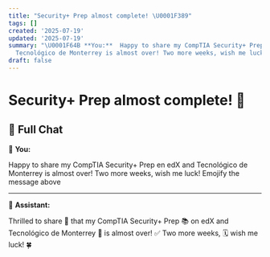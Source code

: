 ```yaml
---
title: "Security+ Prep almost complete! \U0001F389"
tags: []
created: '2025-07-19'
updated: '2025-07-19'
summary: "\U0001F64B **You:**  Happy to share my CompTIA Security+ Prep en edX and
  Tecnológico de Monterrey is almost over! Two more weeks, wish me luck!"
draft: false
---
```


# Security+ Prep almost complete! 🎉

## 🧠 Full Chat

🙋 **You:**

Happy to share my CompTIA Security+ Prep en edX and Tecnológico de Monterrey is almost over! Two more weeks, wish me luck!
Emojify the message above

---

🤖 **Assistant:**

Thrilled to share 🎉 that my CompTIA Security+ Prep 📚 on edX and Tecnológico de Monterrey 🏫 is almost over! ✅ Two more weeks, 🗓️ wish me luck! 🍀